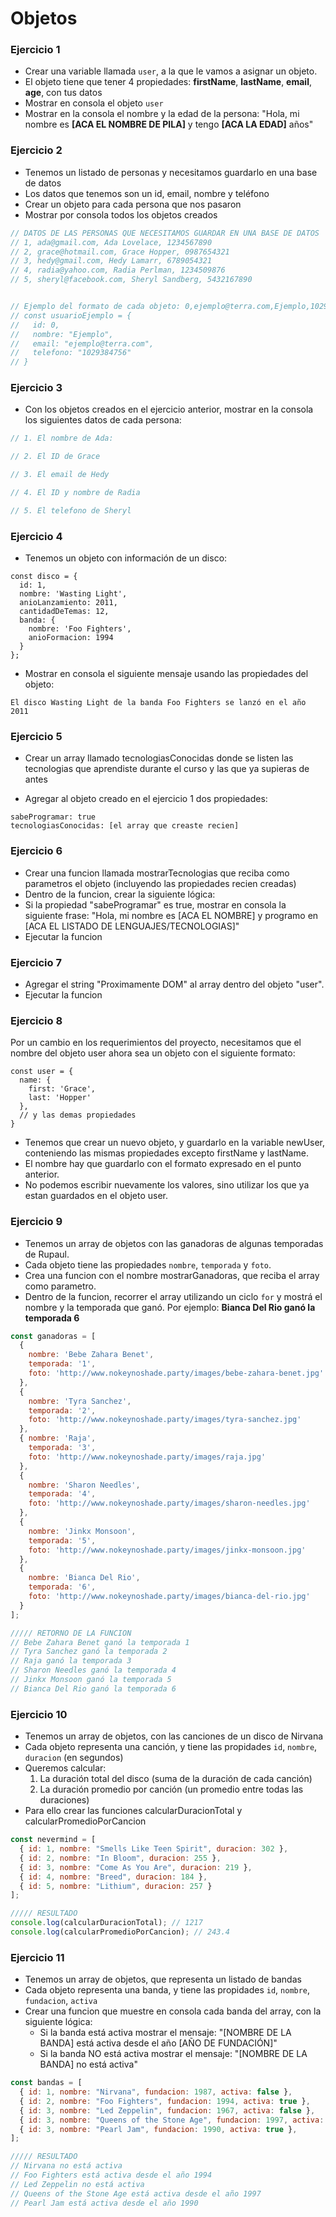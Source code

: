 # Objetos 

### Ejercicio 1

* Crear una variable llamada `user`, a la que le vamos a asignar un objeto.
* El objeto tiene que tener 4 propiedades: **firstName**, **lastName**, **email**, **age**, con tus datos 
* Mostrar en consola el objeto `user`
* Mostrar en la consola el nombre y la edad de la persona: "Hola, mi nombre es **[ACA EL NOMBRE DE PILA]** y tengo **[ACA LA EDAD]** años"

### Ejercicio 2

* Tenemos un listado de personas y necesitamos guardarlo en una base de datos
* Los datos que tenemos son un id, email, nombre y teléfono
* Crear un objeto para cada persona que nos pasaron
* Mostrar por consola todos los objetos creados

```js
// DATOS DE LAS PERSONAS QUE NECESITAMOS GUARDAR EN UNA BASE DE DATOS
// 1, ada@gmail.com, Ada Lovelace, 1234567890
// 2, grace@hotmail.com, Grace Hopper, 0987654321
// 3, hedy@gmail.com, Hedy Lamarr, 6789054321
// 4, radia@yahoo.com, Radia Perlman, 1234509876
// 5, sheryl@facebook.com, Sheryl Sandberg, 5432167890


// Ejemplo del formato de cada objeto: 0,ejemplo@terra.com,Ejemplo,1029384756
// const usuarioEjemplo = {
//   id: 0,
//   nombre: "Ejemplo",
//   email: "ejemplo@terra.com",
//   telefono: "1029384756"
// }

```

### Ejercicio 3

* Con los objetos creados en el ejercicio anterior, mostrar en la consola los siguientes datos de cada persona:

```js
// 1. El nombre de Ada:

// 2. El ID de Grace

// 3. El email de Hedy

// 4. El ID y nombre de Radia

// 5. El telefono de Sheryl

```

### Ejercicio 4

* Tenemos un objeto con información de un disco:

```
const disco = {
  id: 1,
  nombre: 'Wasting Light',
  anioLanzamiento: 2011,
  cantidadDeTemas: 12,
  banda: {
    nombre: 'Foo Fighters',
    anioFormacion: 1994
  }
};
```

* Mostrar en consola el siguiente mensaje usando las propiedades del objeto:
```
El disco Wasting Light de la banda Foo Fighters se lanzó en el año 2011
```

### Ejercicio 5

* Crear un array llamado tecnologiasConocidas donde se listen las tecnologias que aprendiste durante el curso y las que ya supieras de antes

* Agregar al objeto creado en el ejercicio 1 dos propiedades:
```
sabeProgramar: true
tecnologiasConocidas: [el array que creaste recien]
```

### Ejercicio 6

* Crear una funcion llamada mostrarTecnologias que reciba como parametros el objeto (incluyendo las propiedades recien creadas)
* Dentro de la funcion, crear la siguiente lógica:
* Si la propiedad "sabeProgramar" es true, mostrar en consola la siguiente frase: "Hola, mi nombre es [ACA EL NOMBRE] y programo en [ACA EL LISTADO DE LENGUAJES/TECNOLOGIAS]"
* Ejecutar la funcion 

### Ejercicio 7

* Agregar el string "Proximamente DOM" al array dentro del objeto "user". 
* Ejecutar la funcion

### Ejercicio 8

Por un cambio en los requerimientos del proyecto, necesitamos que el nombre del objeto user ahora sea un objeto con el siguiente formato:

```
const user = {
  name: {
    first: 'Grace',
    last: 'Hopper'
  },
  // y las demas propiedades
}
```

* Tenemos que crear un nuevo objeto, y guardarlo en la variable newUser, conteniendo las mismas propiedades excepto firstName y lastName. 
* El nombre hay que guardarlo con el formato expresado en el punto anterior.
* No podemos escribir nuevamente los valores, sino utilizar los que ya estan guardados en el objeto user. 

### Ejercicio 9

* Tenemos un array de objetos con las ganadoras de algunas temporadas de Rupaul.
* Cada objeto tiene las propiedades `nombre`, `temporada` y `foto`.
* Crea una funcion con el nombre mostrarGanadoras, que reciba el array como parametro. 
* Dentro de la funcion, recorrer el array utilizando un ciclo `for` y mostrá el nombre y la temporada que ganó. Por ejemplo: **Bianca Del Rio ganó la temporada 6**

```js
const ganadoras = [
  {
    nombre: 'Bebe Zahara Benet',
    temporada: '1',
    foto: 'http://www.nokeynoshade.party/images/bebe-zahara-benet.jpg'
  },
  {
    nombre: 'Tyra Sanchez',
    temporada: '2',
    foto: 'http://www.nokeynoshade.party/images/tyra-sanchez.jpg'
  },
  { nombre: 'Raja',
    temporada: '3',
    foto: 'http://www.nokeynoshade.party/images/raja.jpg'
  },
  {
    nombre: 'Sharon Needles',
    temporada: '4',
    foto: 'http://www.nokeynoshade.party/images/sharon-needles.jpg'
  },
  {
    nombre: 'Jinkx Monsoon',
    temporada: '5',
    foto: 'http://www.nokeynoshade.party/images/jinkx-monsoon.jpg'
  },
  {
    nombre: 'Bianca Del Rio',
    temporada: '6',
    foto: 'http://www.nokeynoshade.party/images/bianca-del-rio.jpg'
  }
];

///// RETORNO DE LA FUNCION
// Bebe Zahara Benet ganó la temporada 1
// Tyra Sanchez ganó la temporada 2
// Raja ganó la temporada 3
// Sharon Needles ganó la temporada 4
// Jinkx Monsoon ganó la temporada 5
// Bianca Del Rio ganó la temporada 6
```


### Ejercicio 10

* Tenemos un array de objetos, con las canciones de un disco de Nirvana
* Cada objeto representa una canción, y tiene las propidades `id`, `nombre`, `duracion` (en segundos)
* Queremos calcular:
  1. La duración total del disco (suma de la duración de cada canción)
  2. La duración promedio por canción (un promedio entre todas las duraciones)
* Para ello crear las funciones calcularDuracionTotal y calcularPromedioPorCancion

```js
const nevermind = [
  { id: 1, nombre: "Smells Like Teen Spirit", duracion: 302 },
  { id: 2, nombre: "In Bloom", duracion: 255 },
  { id: 3, nombre: "Come As You Are", duracion: 219 },
  { id: 4, nombre: "Breed", duracion: 184 },
  { id: 5, nombre: "Lithium", duracion: 257 }
];

///// RESULTADO
console.log(calcularDuracionTotal); // 1217
console.log(calcularPromedioPorCancion); // 243.4
```

### Ejercicio 11

* Tenemos un array de objetos, que representa un listado de bandas
* Cada objeto representa una banda, y tiene las propidades `id`, `nombre`, `fundacion`, `activa`
* Crear una funcion que muestre en consola cada banda del array, con la siguiente lógica:
  * Si la banda está activa mostrar el mensaje: "[NOMBRE DE LA BANDA] está activa desde el año [AÑO DE FUNDACIÓN]"
  * Si la banda NO está activa mostrar el mensaje: "[NOMBRE DE LA BANDA] no está activa"

```js
const bandas = [
  { id: 1, nombre: "Nirvana", fundacion: 1987, activa: false },
  { id: 2, nombre: "Foo Fighters", fundacion: 1994, activa: true },
  { id: 3, nombre: "Led Zeppelin", fundacion: 1967, activa: false },
  { id: 3, nombre: "Queens of the Stone Age", fundacion: 1997, activa: true },
  { id: 3, nombre: "Pearl Jam", fundacion: 1990, activa: true },
];

///// RESULTADO
// Nirvana no está activa
// Foo Fighters está activa desde el año 1994
// Led Zeppelin no está activa
// Queens of the Stone Age está activa desde el año 1997
// Pearl Jam está activa desde el año 1990
```




